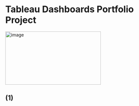 # Tableau Dashboards Portfolio Project

<img width="300" height="168" alt="image" src="https://github.com/user-attachments/assets/8fdbcba2-5713-4fc2-b4a2-f9b49513c6e7" />


## (1)
